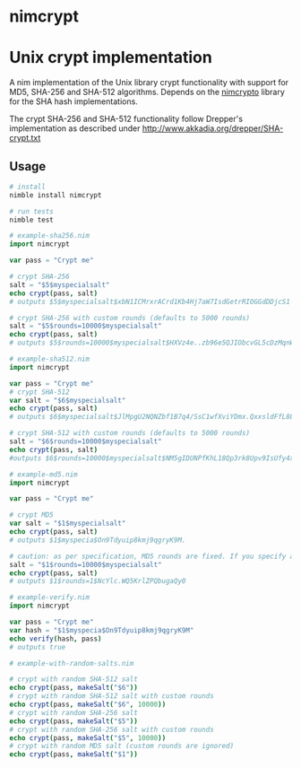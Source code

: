 # nimcrypt

# Unix crypt implementation

A nim implementation of the Unix library crypt functionality with support for
MD5, SHA-256 and SHA-512 algorithms. Depends on the [nimcrypto](https://github.com/cheatfate/nimcrypto) library
for the SHA hash implementations.

The crypt SHA-256 and SHA-512 functionality follow Drepper's implementation as described under
http://www.akkadia.org/drepper/SHA-crypt.txt


## Usage

```bash
# install
nimble install nimcrypt
```

```bash
# run tests
nimble test
```

```nim
# example-sha256.nim
import nimcrypt

var pass = "Crypt me"

# crypt SHA-256
salt = "$5$myspecialsalt"
echo crypt(pass, salt)
# outputs $5$myspecialsalt$xbN1ICMrxrACrd1Kb4Hj7aW7IsdGetrRIOGGdDDjcS1

# crypt SHA-256 with custom rounds (defaults to 5000 rounds)
salt = "$5$rounds=10000$myspecialsalt"
echo crypt(pass, salt)
# outputs $5$rounds=10000$myspecialsalt$HXVz4e..zb96e5QJIObcvGL5cDzMqnWsGp/h7f68cGA
```
```nim
# example-sha512.nim
import nimcrypt

var pass = "Crypt me"
# crypt SHA-512
var salt = "$6$myspecialsalt"
echo crypt(pass, salt)
# outputs $6$myspecialsalt$JlMpgU2NQNZbf1B7q4/SsC1wfXviYDmx.QxxsldFfL88qC3bqMMNnCgGB38RbawMx3aXV99ym0IxNDo20Rkcy1

# crypt SHA-512 with custom rounds (defaults to 5000 rounds)
salt = "$6$rounds=10000$myspecialsalt"
echo crypt(pass, salt)
#outputs $6$rounds=10000$myspecialsalt$NM5gIDUNPfKhL18Qp3rk8Upv9IsUfy4xMNs3yrvNUaVWzVXLT1277ZX1lH6yHokRNuPY6cuzgQBBw6kh76iOa0
```

```nim
# example-md5.nim
import nimcrypt

var pass = "Crypt me"

# crypt MD5
var salt = "$1$myspecialsalt"
echo crypt(pass, salt)
# outputs $1$myspecia$On9Tdyuip8kmj9qgryK9M. 

# caution: as per specification, MD5 rounds are fixed. If you specify a `rounds` param it will be used as salt
salt = "$1$rounds=10000$myspecialsalt"
echo crypt(pass, salt)
# outputs $1$rounds=1$NcYlc.WQ5KrlZPQbugaQy0
```

```nim
# example-verify.nim
import nimcrypt

var pass = "Crypt me"
var hash = "$1$myspecia$On9Tdyuip8kmj9qgryK9M"
echo verify(hash, pass)
# outputs true
```

```nim
# example-with-random-salts.nim

# crypt with random SHA-512 salt
echo crypt(pass, makeSalt("$6"))
# crypt with random SHA-512 salt with custom rounds 
echo crypt(pass, makeSalt("$6", 10000))
# crypt with random SHA-256 salt
echo crypt(pass, makeSalt("$5"))
# crypt with random SHA-256 salt with custom rounds 
echo crypt(pass, makeSalt("$5", 10000))
# crypt with random MD5 salt (custom rounds are ignored)
echo crypt(pass, makeSalt("$1"))
```
